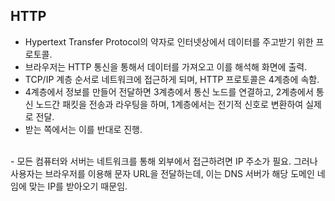 ## HTTP
- Hypertext Transfer Protocol의 약자로 인터넷상에서 데이터를 주고받기 위한 프로토콜.
- 브라우저는 HTTP 통신을 통해서 데이터를 가져오고 이를 해석해 화면에 출력.
- TCP/IP 계층 순서로 네트워크에 접근하게 되며, HTTP 프로토콜은 4계층에 속함.
- 4계층에서 정보를 만들어 전달하면 3계층에서 통신 노드를 연결하고, 2계층에서 통신 노드간 패킷을 전송과 라우팅을 하며, 1계층에서는 전기적 신호로 변환하여 실제로 전달.
- 받는 쪽에서는 이를 반대로 진행.
<br/>
- 모든 컴퓨터와 서버는 네트워크를 통해 외부에서 접근하려면 IP 주소가 필요. 그러나 사용자는 브라우저를 이용해 문자 URL을 전달하는데, 이는 DNS 서버가 해당 도메인 네임에 맞는 IP를 받아오기 때문임. 
